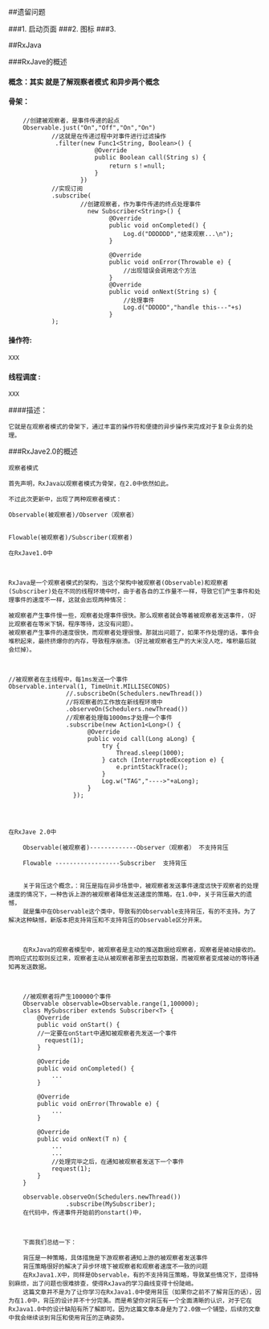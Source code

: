 

##遗留问题

###1. 启动页面
###2. 图标
###3.


##RxJava



###RxJave的概述

####  概念：其实 就是了解观察者模式 和异步两个概念





####  骨架：
        //创建被观察者，是事件传递的起点
        Observable.just("On","Off","On","On")
                //这就是在传递过程中对事件进行过滤操作
                 .filter(new Func1<String, Boolean>() {
                            @Override
                            public Boolean call(String s) {
                                return s！=null;
                            }
                        })
                //实现订阅
                .subscribe(
                        //创建观察者，作为事件传递的终点处理事件
                          new Subscriber<String>() {
                                @Override
                                public void onCompleted() {
                                    Log.d("DDDDDD","结束观察...\n");
                                }

                                @Override
                                public void onError(Throwable e) {
                                    //出现错误会调用这个方法
                                }
                                @Override
                                public void onNext(String s) {
                                    //处理事件
                                    Log.d("DDDDD","handle this---"+s)
                                }
                );

#### 操作符:

    XXX

#### 线程调度 :
    XXX



####描述：

    它就是在观察者模式的骨架下，通过丰富的操作符和便捷的异步操作来完成对于复杂业务的处理。



###RxJave2.0的概述



    观察者模式

    首先声明，RxJava以观察者模式为骨架，在2.0中依然如此。

    不过此次更新中，出现了两种观察者模式：

    Observable(被观察者)/Observer（观察者）


    Flowable(被观察者)/Subscriber(观察者)

    在RxJave1.0中



    RxJava是一个观察者模式的架构，当这个架构中被观察者(Observable)和观察者(Subscriber)处在不同的线程环境中时，由于者各自的工作量不一样，导致它们产生事件和处理事件的速度不一样，这就会出现两种情况：

    被观察者产生事件慢一些，观察者处理事件很快。那么观察者就会等着被观察者发送事件，（好比观察者在等米下锅，程序等待，这没有问题）。
    被观察者产生事件的速度很快，而观察者处理很慢。那就出问题了，如果不作处理的话，事件会堆积起来，最终挤爆你的内存，导致程序崩溃。（好比被观察者生产的大米没人吃，堆积最后就会烂掉）。



    //被观察者在主线程中，每1ms发送一个事件
    Observable.interval(1, TimeUnit.MILLISECONDS)
                    //.subscribeOn(Schedulers.newThread())
                    //将观察者的工作放在新线程环境中
                    .observeOn(Schedulers.newThread())
                    //观察者处理每1000ms才处理一个事件
                    .subscribe(new Action1<Long>() {
                          @Override
                          public void call(Long aLong) {
                              try {
                                  Thread.sleep(1000);
                              } catch (InterruptedException e) {
                                  e.printStackTrace();
                              }
                              Log.w("TAG","---->"+aLong);
                          }
                      });




    在RxJave 2.0中

        Observable(被观察者)-------------Observer（观察者） 不支持背压

        Flowable ------------------Subscriber  支持背压


        关于背压这个概念，：背压是指在异步场景中，被观察者发送事件速度远快于观察者的处理速度的情况下，一种告诉上游的被观察者降低发送速度的策略，在1.0中，关于背压最大的遗憾，
        就是集中在Observable这个类中，导致有的Observable支持背压，有的不支持。为了解决这种缺憾，新版本把支持背压和不支持背压的Observable区分开来。



        在RxJava的观察者模型中，被观察者是主动的推送数据给观察者，观察者是被动接收的。而响应式拉取则反过来，观察者主动从被观察者那里去拉取数据，而被观察者变成被动的等待通知再发送数据。



        //被观察者将产生100000个事件
        Observable observable=Observable.range(1,100000);
        class MySubscriber extends Subscriber<T> {
            @Override
            public void onStart() {
            //一定要在onStart中通知被观察者先发送一个事件
              request(1);
            }

            @Override
            public void onCompleted() {
                ...
            }

            @Override
            public void onError(Throwable e) {
                ...
            }

            @Override
            public void onNext(T n) {
                ...
                ...
                //处理完毕之后，在通知被观察者发送下一个事件
                request(1);
            }
        }

        observable.observeOn(Schedulers.newThread())
                    .subscribe(MySubscriber);
        在代码中，传递事件开始前的onstart()中，



        下面我们总结一下：

        背压是一种策略，具体措施是下游观察者通知上游的被观察者发送事件
        背压策略很好的解决了异步环境下被观察者和观察者速度不一致的问题
        在RxJava1.X中，同样是Observable，有的不支持背压策略，导致某些情况下，显得特别麻烦，出了问题也很难排查，使得RxJava的学习曲线变得十份陡峭。
        这篇文章并不是为了让你学习在RxJava1.0中使用背压（如果你之前不了解背压的话），因为在1.0中，背压的设计并不十分完美。而是希望你对背压有一个全面清晰的认识，对于它在RxJava1.0中的设计缺陷有所了解即可。因为这篇文章本身是为了2.0做一个铺垫，后续的文章中我会继续谈到背压和使用背压的正确姿势。



